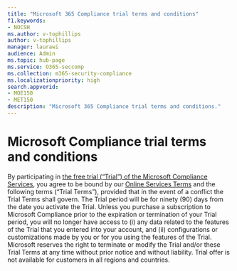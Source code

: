 ```yaml
---
title: "Microsoft 365 Compliance trial terms and conditions"
f1.keywords:
- NOCSH
ms.author: v-tophillips
author: v-tophillips
manager: laurawi
audience: Admin
ms.topic: hub-page
ms.service: O365-seccomp
ms.collection: m365-security-compliance
ms.localizationpriority: high
search.appverid: 
- MOE150
- MET150
description: "Microsoft 365 Compliance trial terms and conditions."
---
```


# Microsoft Compliance trial terms and conditions

By participating in [the free trial (“Trial”) of the Microsoft Compliance Services](compliance-easy-trials.md), you agree to be bound by our [Online Services Terms](https://go.microsoft.com/fwlink/?linkid=2108910) and the following terms (“Trial Terms”), provided that in the event of a conflict the Trial Terms shall govern. The Trial period will be for ninety (90) days  from the date you activate the Trial. Unless you purchase a subscription to Microsoft Compliance prior to the expiration or termination of your Trial period, you will no longer have access to (i) any data related to the features of the Trial that you entered into your account, and (ii) configurations or customizations made by you or for you using the features of the Trial. Microsoft reserves the right to terminate or modify the Trial and/or these Trial Terms at any time without prior notice and without liability. Trial offer is not available for customers in all regions and countries.
